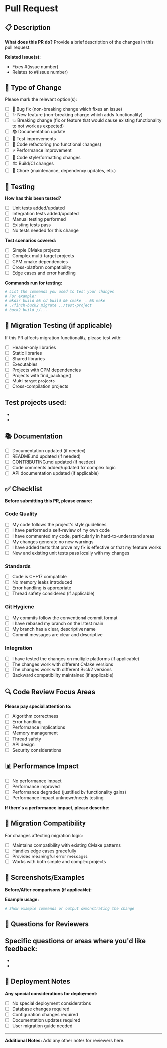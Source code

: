 # Pull Request

## 📋 Description

**What does this PR do?**
Provide a brief description of the changes in this pull request.

**Related Issue(s):**

- Fixes #(issue number)
- Relates to #(issue number)

## 🔄 Type of Change

Please mark the relevant option(s):

- [ ] 🐛 Bug fix (non-breaking change which fixes an issue)
- [ ] ✨ New feature (non-breaking change which adds functionality)
- [ ] 💥 Breaking change (fix or feature that would cause existing functionality to not work as expected)
- [ ] 📚 Documentation update
- [ ] 🧪 Test improvements
- [ ] 🔧 Code refactoring (no functional changes)
- [ ] ⚡ Performance improvement
- [ ] 🎨 Code style/formatting changes
- [ ] 🏗️ Build/CI changes
- [ ] 🧹 Chore (maintenance, dependency updates, etc.)

## 🧪 Testing

**How has this been tested?**

- [ ] Unit tests added/updated
- [ ] Integration tests added/updated
- [ ] Manual testing performed
- [ ] Existing tests pass
- [ ] No tests needed for this change

**Test scenarios covered:**

- [ ] Simple CMake projects
- [ ] Complex multi-target projects
- [ ] CPM.cmake dependencies
- [ ] Cross-platform compatibility
- [ ] Edge cases and error handling

**Commands run for testing:**

```bash
# List the commands you used to test your changes
# For example:
# mkdir build && cd build && cmake .. && make
# ./finch-buck2 migrate ../test-project
# buck2 build //...
```

## 📁 Migration Testing (if applicable)

If this PR affects migration functionality, please test with:

- [ ] Header-only libraries
- [ ] Static libraries
- [ ] Shared libraries
- [ ] Executables
- [ ] Projects with CPM dependencies
- [ ] Projects with find_package()
- [ ] Multi-target projects
- [ ] Cross-compilation projects

**Test projects used:**
-

-
-

## 📚 Documentation

- [ ] Documentation updated (if needed)
- [ ] README.md updated (if needed)
- [ ] CONTRIBUTING.md updated (if needed)
- [ ] Code comments added/updated for complex logic
- [ ] API documentation updated (if applicable)

## ✅ Checklist

**Before submitting this PR, please ensure:**

### Code Quality

- [ ] My code follows the project's style guidelines
- [ ] I have performed a self-review of my own code
- [ ] I have commented my code, particularly in hard-to-understand areas
- [ ] My changes generate no new warnings
- [ ] I have added tests that prove my fix is effective or that my feature works
- [ ] New and existing unit tests pass locally with my changes

### Standards

- [ ] Code is C++17 compatible
- [ ] No memory leaks introduced
- [ ] Error handling is appropriate
- [ ] Thread safety considered (if applicable)

### Git Hygiene

- [ ] My commits follow the conventional commit format
- [ ] I have rebased my branch on the latest main
- [ ] My branch has a clear, descriptive name
- [ ] Commit messages are clear and descriptive

### Integration

- [ ] I have tested the changes on multiple platforms (if applicable)
- [ ] The changes work with different CMake versions
- [ ] The changes work with different Buck2 versions
- [ ] Backward compatibility maintained (if applicable)

## 🔍 Code Review Focus Areas

**Please pay special attention to:**

- [ ] Algorithm correctness
- [ ] Error handling
- [ ] Performance implications
- [ ] Memory management
- [ ] Thread safety
- [ ] API design
- [ ] Security considerations

## 📊 Performance Impact

- [ ] No performance impact
- [ ] Performance improved
- [ ] Performance degraded (justified by functionality gains)
- [ ] Performance impact unknown/needs testing

**If there's a performance impact, please describe:**

## 🔀 Migration Compatibility

For changes affecting migration logic:

- [ ] Maintains compatibility with existing CMake patterns
- [ ] Handles edge cases gracefully
- [ ] Provides meaningful error messages
- [ ] Works with both simple and complex projects

## 📸 Screenshots/Examples

**Before/After comparisons (if applicable):**

**Example usage:**

```bash
# Show example commands or output demonstrating the change
```

## 🤔 Questions for Reviewers

**Specific questions or areas where you'd like feedback:**
-

-
-

## 🚀 Deployment Notes

**Any special considerations for deployment:**

- [ ] No special deployment considerations
- [ ] Database changes required
- [ ] Configuration changes required
- [ ] Documentation updates required
- [ ] User migration guide needed

---

**Additional Notes:**
Add any other notes for reviewers here.
